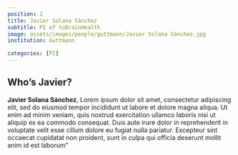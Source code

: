 ```yaml
---
position: 2
title: Javier Solana Sánchez
subtitle: PI of toBrainHealth
image: assets/images/people/guttmann/Javier Solana Sánchez.jpg
institution: Guttmann

categories: [PI]
---
```


## Who’s Javier?

**Javier Solana Sánchez**, Lorem ipsum dolor sit amet, consectetur adipiscing elit, sed do eiusmod tempor incididunt ut labore et dolore magna aliqua. Ut enim ad minim veniam, quis nostrud exercitation ullamco laboris nisi ut aliquip ex ea commodo consequat. Duis aute irure dolor in reprehenderit in voluptate velit esse cillum dolore eu fugiat nulla pariatur. Excepteur sint occaecat cupidatat non proident, sunt in culpa qui officia deserunt mollit anim id est laborum"